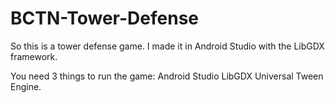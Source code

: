 # BCTN-Tower-Defense


So this is a tower defense game. I made it in Android Studio with the LibGDX framework.  

You need 3 things to run the game:
Android Studio
LibGDX
Universal Tween Engine.
